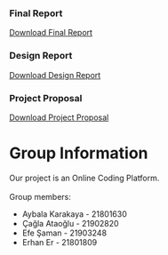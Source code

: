 ### Final Report
[Download Final Report](/cs353-final-report-group15.pdf)

### Design Report
[Download Design Report](/Group15_design_report.pdf)

### Project Proposal
[Download Project Proposal](/Group15.pdf)

# Group Information
Our project is an Online Coding Platform.<br /><br />
Group members:
  - Aybala Karakaya - 21801630
  - Çağla Ataoğlu - 21902820
  - Efe Şaman - 21903248
  - Erhan Er - 21801809
